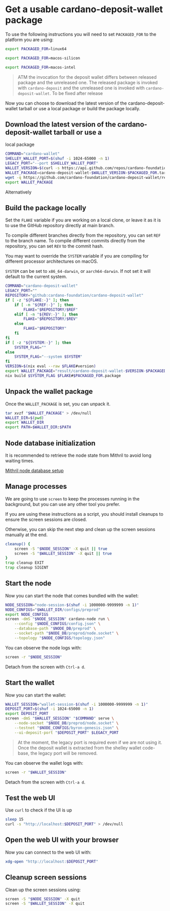 # Get a usable cardano-deposit-wallet package

To use the following instructions you will need to set `PACKAGED_FOR` to the
platform you are using:

```bash
export PACKAGED_FOR=linux64
```

```bash
export PACKAGED_FOR=macos-silicon
```

```bash
export PACKAGED_FOR=macos-intel
```
> ATM the invocation for the deposit wallet differs between released package and
> the unreleased one. The released package is invoked with `cardano-deposit` and
> the unreleased one is invoked with `cardano-deposit-wallet`. To be fixed after release

Now you can choose to download the latest version of the cardano-deposit-wallet
tarball or use a local package or build the package locally.

## Download the latest version of the cardano-deposit-wallet tarball or use a
local package

```bash download package
COMMAND="cardano-wallet"
SHELLEY_WALLET_PORT=$(shuf -i 1024-65000 -n 1)
LEGACY_PORT="--port $SHELLEY_WALLET_PORT"
WALLET_VERSION=$(curl -s https://api.github.com/repos/cardano-foundation/cardano-deposit-wallet/releases/latest | jq -r .tag_name)
WALLET_PACKAGE=cardano-deposit-wallet-$WALLET_VERSION-$PACKAGED_FOR.tar.gz
wget -q https://github.com/cardano-foundation/cardano-deposit-wallet/releases/download/$WALLET_VERSION/$WALLET_PACKAGE
export WALLET_PACKAGE
```
Alternatively

## Build the package locally

Set the `FLAKE` variable if you are working on a local clone, or leave it as
it is to use the GitHub repository directly at main branch.

To compile different branches directly from the repository, you can set `REF`
to the branch name. To compile different commits directly from the repository,
you can set `REV` to the commit hash.

You may want to override the `SYSTEM` variable if you are compiling for
different processor architectures on macOS.

`SYSTEM` can be set to `x86_64-darwin`, or `aarch64-darwin`. If not set it
will default to the current system.



```bash build package
COMMAND="cardano-deposit-wallet"
LEGACY_PORT=""
REPOSITORY="github:cardano-foundation/cardano-deposit-wallet"
if [ -z "${FLAKE:-}" ]; then
    if [ -n "${REF:-}" ]; then
        FLAKE="$REPOSITORY/$REF"
    elif [ -n "${REV:-}" ]; then
        FLAKE="$REPOSITORY/$REV"
    else
        FLAKE="$REPOSITORY"
    fi
fi
if [ -z "${SYSTEM:-}" ]; then
    SYSTEM_FLAG=""
else
    SYSTEM_FLAG="--system $SYSTEM"
fi
VERSION=$(nix eval --raw $FLAKE#version)
export WALLET_PACKAGE="result/cardano-deposit-wallet-$VERSION-$PACKAGED_FOR.tar.gz"
nix build $SYSTEM_FLAG $FLAKE#$PACKAGED_FOR.package
```

## Unpack the wallet package

Once the `WALLET_PACKAGE` is set, you can unpack it.

```bash explode package
tar xvzf "$WALLET_PACKAGE" > /dev/null
WALLET_DIR=$(pwd)
export WALLET_DIR
export PATH=$WALLET_DIR:$PATH
```

## Node database initialization

It is recommended to retrieve the node state from Mithril to avoid long
waiting times.

[Mithril node database setup](./mithril.md)

## Manage processes

We are going to use `screen` to keep the processes running in the
background, but you can use any other tool you prefer.

If you are using these instructions as a script, you should install
cleanups to ensure the screen sessions are closed.

Otherwise, you can skip the next step and clean up the screen sessions
manually at the end.

```bash install cleanups
cleanup() {
    screen -S "$NODE_SESSION" -X quit || true
    screen -S "$WALLET_SESSION" -X quit || true
}
trap cleanup EXIT
trap cleanup SIGINT
```

## Start the node

Now you can start the node that comes bundled with the wallet:

```bash start node
NODE_SESSION="node-session-$(shuf -i 1000000-9999999 -n 1)"
NODE_CONFIGS="$WALLET_DIR/configs/preprod"
export NODE_CONFIGS
screen -dmS "$NODE_SESSION" cardano-node run \
    --config "$NODE_CONFIGS/config.json" \
    --database-path "$NODE_DB/preprod" \
    --socket-path "$NODE_DB/preprod/node.socket" \
    --topology "$NODE_CONFIGS/topology.json"
```

You can observe the node logs with:
```bash
screen -r "$NODE_SESSION"
```

Detach from the screen with `Ctrl-a d`.

## Start the wallet

Now you can start the wallet:

```bash start wallet
WALLET_SESSION="wallet-session-$(shuf -i 1000000-9999999 -n 1)"
DEPOSIT_PORT=$(shuf -i 1024-65000 -n 1)
export DEPOSIT_PORT
screen -dmS "$WALLET_SESSION" "$COMMAND" serve \
    --node-socket "$NODE_DB/preprod/node.socket" \
    --testnet "$NODE_CONFIGS/byron-genesis.json" \
    --ui-deposit-port "$DEPOSIT_PORT" $LEGACY_PORT
```

> At the moment, the legacy port is required even if we are not using
> it. Once the deposit wallet is extracted from the shelley wallet
> code-base, the legacy port will be removed.

You can observe the wallet logs with:


```bash
screen -r "$WALLET_SESSION"
```

Detach from the screen with `Ctrl-a d`.

## Test the web UI

Use `curl` to check if the UI is up

```bash test home page
sleep 15
curl -s "http://localhost:$DEPOSIT_PORT" > /dev/null
```

## Open the web UI with your browser

Now you can connect to the web UI with:

```bash open web ui
xdg-open "http://localhost:$DEPOSIT_PORT"
```

## Cleanup screen sessions

Clean up the screen sessions using:

```bash clean up
screen -S "$NODE_SESSION" -X quit
screen -S "$WALLET_SESSION" -X quit
```
